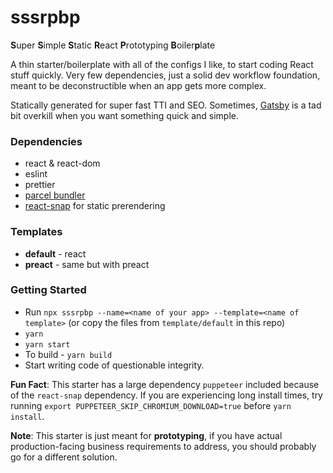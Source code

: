 # sssrpbp
**S**uper **S**imple **S**tatic **R**eact **P**rototyping **B**oiler**p**late

A thin starter/boilerplate with all of the configs I like, to start coding React stuff quickly. Very few dependencies, just a solid dev workflow foundation, meant to be deconstructible when an app gets more complex.

Statically generated for super fast TTI and SEO. Sometimes, [Gatsby](https://github.com/gatsbyjs/gatsby) is a tad bit overkill when you want something quick and simple.

### Dependencies
* react & react-dom
* eslint
* prettier
* [parcel bundler](https://github.com/parcel-bundler/parcel)
* [react-snap](https://github.com/stereobooster/react-snap) for static prerendering

### Templates
* **default** - react
* **preact** - same but with preact

### Getting Started
* Run `npx sssrpbp --name=<name of your app> --template=<name of template>` (or copy the files from `template/default` in this repo)
* `yarn`
* `yarn start`
* To build - `yarn build`
* Start writing code of questionable integrity.

**Fun Fact**: This starter has a large dependency `puppeteer` included because of the `react-snap` dependency. If you are experiencing long install times, try running `export PUPPETEER_SKIP_CHROMIUM_DOWNLOAD=true` before `yarn install`.


**Note**: This starter is just meant for __prototyping__, if you have actual production-facing business requirements to address, you should probably go for a different solution.
